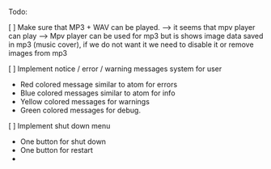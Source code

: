 Todo:

[ ] Make sure that MP3 + WAV can be played. --> it seems that mpv player can play
--> Mpv player can be used for mp3 but is shows image data saved in mp3 (music cover),
   if we do not want it we need to disable it or remove images from mp3

[ ] Implement notice / error / warning messages system for user
- Red colored message similar to atom for errors
- Blue colored messages similar to atom for info
- Yellow colored messages for warnings
- Green colored messages for debug.




[ ] Implement shut down menu
- One button for shut down
- One button for restart
-
